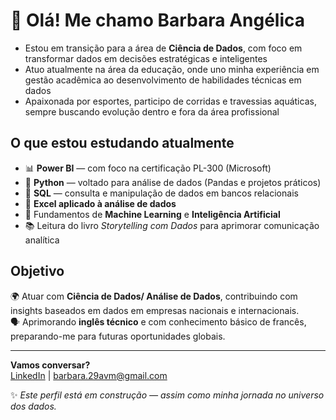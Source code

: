 # 👋 Olá! Me chamo Barbara Angélica

- Estou em transição para a área de **Ciência de Dados**, com foco em transformar dados em decisões estratégicas e inteligentes
- Atuo atualmente na área da educação, onde uno minha experiência em gestão acadêmica ao desenvolvimento de habilidades técnicas em dados
- Apaixonada por esportes, participo de corridas e travessias aquáticas, sempre buscando evolução dentro e fora da área profissional

## O que estou estudando atualmente

- 📊 **Power BI** — com foco na certificação PL-300 (Microsoft)
- 🐍 **Python** — voltado para análise de dados (Pandas e projetos práticos)
- 🧮 **SQL** — consulta e manipulação de dados em bancos relacionais
- 📑 **Excel aplicado à análise de dados**
- 🤖 Fundamentos de **Machine Learning** e **Inteligência Artificial**
- 📚 Leitura do livro *Storytelling com Dados* para aprimorar comunicação analítica
  
## Objetivo

🌍 Atuar com **Ciência de Dados/ Análise de Dados**, contribuindo com insights baseados em dados em empresas nacionais e internacionais.  
🗣️ Aprimorando **inglês técnico** e com conhecimento básico de francês, preparando-me para futuras oportunidades globais.

---

**Vamos conversar?**  
[LinkedIn](https://www.linkedin.com/in/barbara-ang%C3%A9lica/) | [barbara.29avm@gmail.com](mailto:barbara.29avm@gmail.com)

✨ *Este perfil está em construção — assim como minha jornada no universo dos dados.*


